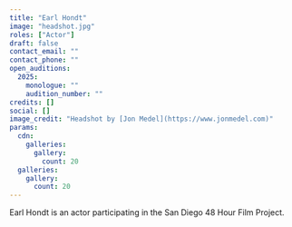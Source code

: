 ```yaml
---
title: "Earl Hondt"
image: "headshot.jpg"
roles: ["Actor"]
draft: false
contact_email: ""
contact_phone: ""
open_auditions:
  2025:
    monologue: ""
    audition_number: ""
credits: []
social: []
image_credit: "Headshot by [Jon Medel](https://www.jonmedel.com)"
params:
  cdn:
    galleries:
      gallery:
        count: 20
  galleries:
    gallery:
      count: 20
---
```

Earl Hondt is an actor participating in the San Diego 48 Hour Film Project.
